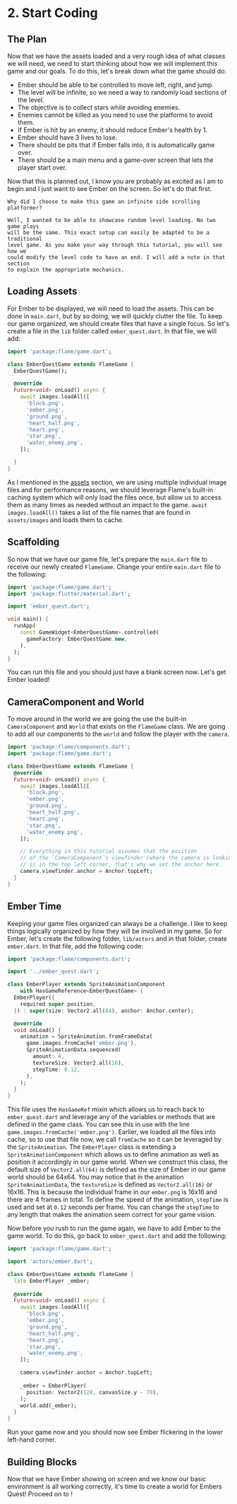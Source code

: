 # 2. Start Coding


## The Plan

Now that we have the assets loaded and a very rough idea of what classes we will need, we need to
start thinking about how we will implement this game and our goals. To do this, let's break down
what the game should do:

- Ember should be able to be controlled to move left, right, and jump.
- The level will be infinite, so we need a way to randomly load sections of the level.
- The objective is to collect stars while avoiding enemies.
- Enemies cannot be killed as you need to use the platforms to avoid them.
- If Ember is hit by an enemy, it should reduce Ember's health by 1.
- Ember should have 3 lives to lose.
- There should be pits that if Ember falls into, it is automatically game over.
- There should be a main menu and a game-over screen that lets the player start over.

Now that this is planned out, I know you are probably as excited as I am to begin and I just want to
see Ember on the screen. So let's do that first.

```{note}
Why did I choose to make this game an infinite side scrolling platformer?

Well, I wanted to be able to showcase random level loading. No two game plays
will be the same. This exact setup can easily be adapted to be a traditional 
level game. As you make your way through this tutorial, you will see how we 
could modify the level code to have an end. I will add a note in that section
to explain the appropriate mechanics.
```


## Loading Assets

For Ember to be displayed, we will need to load the assets. This can be done in `main.dart`, but by
so doing, we will quickly clutter the file. To keep our game organized, we should create files that
have a single focus. So let's create a file in the `lib` folder called `ember_quest.dart`. In that
file, we will add:

```dart
import 'package:flame/game.dart';

class EmberQuestGame extends FlameGame {
  EmberQuestGame();

  @override
  Future<void> onLoad() async {
    await images.loadAll([
      'block.png',
      'ember.png',
      'ground.png',
      'heart_half.png',
      'heart.png',
      'star.png',
      'water_enemy.png',
    ]);

  }
}
```

As I mentioned in the [assets](step_1.md#assets) section, we are using multiple individual image
files and for performance reasons, we should leverage Flame's built-in caching system which will
only load the files once, but allow us to access them as many times as needed without an impact to
the game. `await images.loadAll()` takes a list of the file names that are found in `assets/images`
and loads them to cache.


## Scaffolding

So now that we have our game file, let's prepare the `main.dart` file to receive our newly created
`FlameGame`. Change your entire `main.dart` file to the following:

```dart
import 'package:flame/game.dart';
import 'package:flutter/material.dart';

import 'ember_quest.dart';

void main() {
  runApp(
    const GameWidget<EmberQuestGame>.controlled(
      gameFactory: EmberQuestGame.new,
    ),
  );
}
```

You can run this file and you should just have a blank screen now. Let's get Ember loaded!


## CameraComponent and World

To move around in the world we are going the use the built-in `CameraComponent` and `World` that
exists on the `FlameGame` class.
We are going to add all our components to the `world` and follow the player with the `camera`.

```dart
import 'package:flame/components.dart';
import 'package:flame/game.dart';

class EmberQuestGame extends FlameGame {
  @override
  Future<void> onLoad() async {
    await images.loadAll([
      'block.png',
      'ember.png',
      'ground.png',
      'heart_half.png',
      'heart.png',
      'star.png',
      'water_enemy.png',
    ]);

    // Everything in this tutorial assumes that the position
    // of the `CameraComponent`s viewfinder (where the camera is looking)
    // is in the top left corner, that's why we set the anchor here.
    camera.viewfinder.anchor = Anchor.topLeft;
  }
}
```


## Ember Time

Keeping your game files organized can always be a challenge. I like to keep things logically
organized by how they will be involved in my game. So for Ember, let's create the following folder,
`lib/actors` and in that folder, create `ember.dart`. In that file, add the following code:

```dart
import 'package:flame/components.dart';

import '../ember_quest.dart';

class EmberPlayer extends SpriteAnimationComponent
    with HasGameReference<EmberQuestGame> {
  EmberPlayer({
    required super.position,
  }) : super(size: Vector2.all(64), anchor: Anchor.center);

  @override
  void onLoad() {
    animation = SpriteAnimation.fromFrameData(
      game.images.fromCache('ember.png'),
      SpriteAnimationData.sequenced(
        amount: 4,
        textureSize: Vector2.all(16),
        stepTime: 0.12,
      ),
    );
  }
}
```

This file uses the `HasGameRef` mixin which allows us to reach back to `ember_quest.dart` and
leverage any of the variables or methods that are defined in the game class. You can see this in
use with the line `game.images.fromCache('ember.png')`. Earlier, we loaded all the files into
cache, so to use that file now, we call `fromCache` so it can be leveraged by the `SpriteAnimation`.
The `EmberPlayer` class is extending a `SpriteAnimationComponent` which allows us to define
animation as well as position it accordingly in our game world. When we construct this class, the
default size of `Vector2.all(64)` is defined as the size of Ember in our game world should be 64x64.
You may notice that in the animation `SpriteAnimationData`, the `textureSize` is defined as
`Vector2.all(16)` or 16x16. This is because the individual frame in our `ember.png` is 16x16 and
there are 4 frames in total. To define the speed of the animation, `stepTime` is used and set at
`0.12` seconds per frame. You can change the `stepTime` to any length that makes the animation seem
correct for your game vision.

Now before you rush to run the game again, we have to add Ember to the game world. To do this, go
back to `ember_quest.dart` and add the following:

```dart
import 'package:flame/game.dart';

import 'actors/ember.dart';

class EmberQuestGame extends FlameGame {
  late EmberPlayer _ember;
  
  @override
  Future<void> onLoad() async {
    await images.loadAll([
      'block.png',
      'ember.png',
      'ground.png',
      'heart_half.png',
      'heart.png',
      'star.png',
      'water_enemy.png',
    ]);

    camera.viewfinder.anchor = Anchor.topLeft;
    
    _ember = EmberPlayer(
      position: Vector2(128, canvasSize.y - 70),
    );
    world.add(_ember);
  }
}
```

Run your game now and you should now see Ember flickering in the lower left-hand corner.


## Building Blocks

Now that we have Ember showing on screen and we know our basic environment is all working correctly,
it's time to create a world for Embers Quest! Proceed on to [](step_3.md)!
